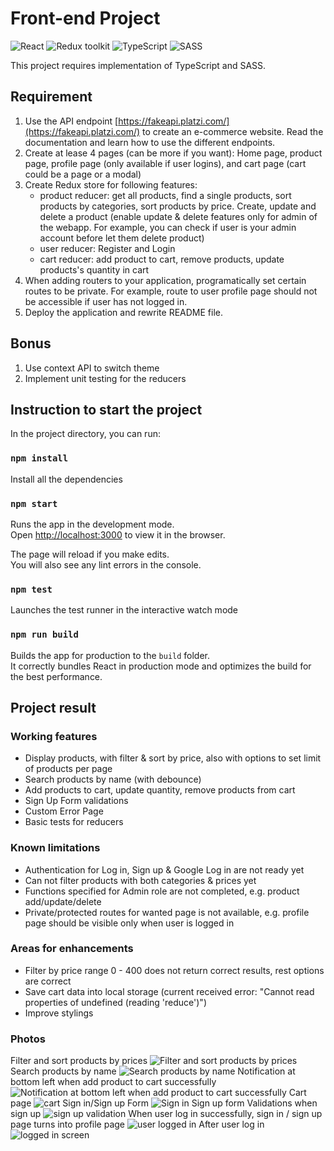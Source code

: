# Front-end Project

![React](https://img.shields.io/badge/React-v.18-blue)
![Redux toolkit](https://img.shields.io/badge/RTK-v.1-purple)
![TypeScript](https://img.shields.io/badge/TypeScript-v.4-green)
![SASS](https://img.shields.io/badge/SASS-v.1-hotpink)

This project requires implementation of TypeScript and SASS.

## Requirement

1. Use the API endpoint [https://fakeapi.platzi.com/](https://fakeapi.platzi.com/) to create an e-commerce website. Read the documentation and learn how to use the different endpoints.
2. Create at lease 4 pages (can be more if you want): Home page, product page,
profile page (only available if user logins), and cart page (cart could be a page or a modal)
3. Create Redux store for following features:
    - product reducer: get all products, find a single products, sort products by
    categories, sort products by price. Create, update and delete a product (enable update & delete features only for admin of the webapp. For example, you can check if user is your admin account before let them delete product)
    - user reducer: Register and Login
    - cart reducer: add product to cart, remove products, update products's quantity in cart
4. When adding routers to your application, programatically set certain routes to be private. For example, route to user profile page should not be accessible if user has not logged in.
5. Deploy the application and rewrite README file.

## Bonus

1. Use context API to switch theme
2. Implement unit testing for the reducers

## Instruction to start the project

In the project directory, you can run:

### `npm install`

Install all the dependencies

### `npm start`

Runs the app in the development mode.\
Open [http://localhost:3000](http://localhost:3000) to view it in the browser.

The page will reload if you make edits.\
You will also see any lint errors in the console.

### `npm test`

Launches the test runner in the interactive watch mode

### `npm run build`

Builds the app for production to the `build` folder.\
It correctly bundles React in production mode and optimizes the build for the best performance.

## Project result


### Working features
- Display products, with filter & sort by price, also with options to set limit of products per page
- Search products by name (with debounce)
- Add products to cart, update quantity, remove products from cart
- Sign Up Form validations
- Custom Error Page
- Basic tests for reducers

### Known limitations
- Authentication for Log in, Sign up & Google Log in are not ready yet
- Can not filter products with both categories & prices yet
- Functions specified for Admin role are not completed, e.g. product add/update/delete
- Private/protected routes for wanted page is not available, e.g. profile page should be visible only when user is logged in

### Areas for enhancements
- Filter by price range 0 - 400 does not return correct results, rest options are correct
- Save cart data into local storage (current received error: "Cannot read properties of undefined (reading 'reduce')")
- Improve stylings

### Photos
Filter and sort products by prices
![Filter and sort products by prices](./src/assets/demo%20photos/filter%20%26%20sort%20products%20by%20prices.png)
Search products by name
![Search products by name](./src/assets/demo%20photos/search%20products%20by%20name.png)
Notification at bottom left when add product to cart successfully
![Notification at bottom left when add product to cart successfully](./src/assets/demo%20photos/cart%20update%20with%20bottom%20noti.png)
Cart page
![cart](./src/assets/demo%20photos/cart.png)
Sign in/Sign up Form
![Sign in Sign up form](./src/assets/demo%20photos/sign%20in%20sign%20up.png)
Validations when sign up 
![sign up validation](./src/assets/demo%20photos/sign%20up%20validation.png)
When user log in successfully, sign in / sign up page turns into profile page
![user logged in](./src/assets/demo%20photos/user%20logged%20in.png)
After user log in
![logged in screen](./src/assets/demo%20photos/logged%20in.png)
